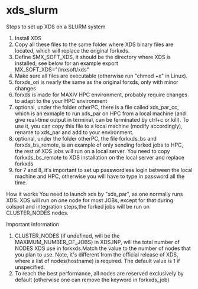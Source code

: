 # xds_slurm
Steps to set up XDS on a SLURM system
1. Install XDS
2. Copy all these files to the same folder where XDS binary files are located, which will replace the original forkxds. 
3. Define $MX_SOFT_XDS, it should be the directory where XDS is installed, see below for an example
   export MX_SOFT_XDS="/mxsoft/xds"
4. Make sure all files are executable (otherwise run "chmod +x" in Linux).
5. forxds_ori is nearly the same as the original forxds, only with minor changes
6. forxds is made for MAXIV HPC environment, probably require changes to adapt to the your HPC environment
7. optional, under the folder otherPC, there is a file called xds_par_cc, which is an exmaple to run xds_par on HPC from a local machine (and give real-time output in terminal, can be terminated by ctrl+c or kill). To use it, you can copy this file to a local machine (modify accordingly), rename to xds_par and add to your environment. 
8. optional, under the folder otherPC, the file forkxds_bs and forxds_bs_remote, is an example of only sending forked jobs to HPC, the rest of XDS jobs will run on a local server. You need to copy forkxds_bs_remote to XDS installation on the local server and replace forkxds
9. for 7 and 8, it's important to set up passwordless login between the local machine and HPC, otherwise you will have to type in password all the time.

How it works
You need to launch xds by "xds_par", as one normally runs XDS. XDS will run on one node for most JOBs, except for that during colspot and integration steps,the forked jobs will be run on CLUSTER_NODES nodes. 

Important information
1. CLUSTER_NODES (if undefined, will be the MAXIMUM_NUMBER_OF_JOBS) in XDS.INP, will the total number of NODES XDS use in forkxds.Match the value to the number of nodes that you plan to use. Note, it's different from the official release of XDS, where a list of nodes(hostname) is required. The default value is 1 if unspecified.  
2. To reach the best performance, all nodes are reserved exclusively by default (otherwise one can remove the keyword in forkxds_job)
